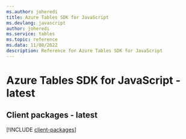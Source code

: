 ```yaml
---
ms.author: joheredi
title: Azure Tables SDK for JavaScript
ms.devlang: javascript
author: joheredi
ms.service: tables
ms.topic: reference
ms.data: 11/08/2022
description: Reference for Azure Tables SDK for JavaScript
---
```

# Azure Tables SDK for JavaScript - latest

## Client packages - latest
[!INCLUDE [client-packages](tables-client-index.md)]